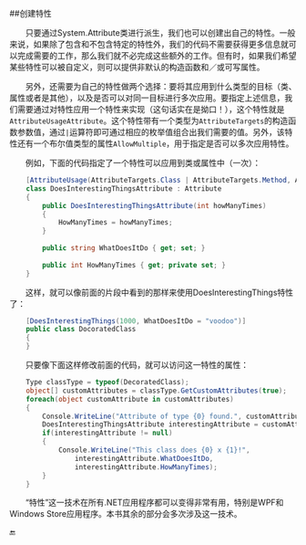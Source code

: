 ##创建特性

&emsp;&emsp;只要通过System.Attribute类进行派生，我们也可以创建出自己的特性。一般来说，如果除了包含和不包含特定的特性外，我们的代码不需要获得更多信息就可以完成需要的工作，那么我们就不必完成这些额外的工作。但有时，如果我们希望某些特性可以被自定义，则可以提供非默认的构造函数和／或可写属性。

&emsp;&emsp;另外，还需要为自己的特性做两个选择：要将其应用到什么类型的目标（类、属性或者是其他），以及是否可以对同一目标进行多次应用。要指定上述信息，我们需要通过对特性应用一个特性来实现（这句话实在是拗口！），这个特性就是`AttributeUsageAttribute`。这个特性带有一个类型为`AttributeTargets`的构造函数参数值，通过`|`运算符即可通过相应的枚举值组合出我们需要的值。另外，该特性还有一个布尔值类型的属性`AllowMultiple`，用于指定是否可以多次应用特性。

&emsp;&emsp;例如，下面的代码指定了一个特性可以应用到类或属性中（一次）：

```csharp
    [AttributeUsage(AttributeTargets.Class | AttributeTargets.Method, AllowMultiple = false)]
    class DoesInterestingThingsAttribute : Attribute
    {
        public DoesInterestingThingsAttribute(int howManyTimes)
        {
            HowManyTimes = howManyTimes;
        }
        
        public string WhatDoesItDo { get; set; }
        
        public int HowManyTimes { get; private set; }
    }
```

&emsp;&emsp;这样，就可以像前面的片段中看到的那样来使用DoesInterestingThings特性了：

```csharp
    [DoesInterestingThings(1000, WhatDoesItDo = "voodoo")]
    public class DocoratedClass
    {
    }
```

&emsp;&emsp;只要像下面这样修改前面的代码，就可以访问这一特性的属性：

```csharp
    Type classType = typeof(DecoratedClass);
    object[] customAttributes = classType.GetCustomAttributes(true);
    foreach(object customAttribute in customAttributes)
    {
        Console.WriteLine("Attribute of type {0} found.", customAttribute);
        DoesInterestingThingsAttribute interestingAttribute = customAttribute as DoesInterestingThingsAttribute;
        if(interestingAttribute != null)
        {
            Console.WriteLine("This class does {0} x {1}!",
                interestingAttribute.WhatDoesItDo,
                interestingAttribute.HowManyTimes);
        }
    }
```

&emsp;&emsp;“特性”这一技术在所有.NET应用程序都可以变得非常有用，特别是WPF和Windows Store应用程序。本书其余的部分会多次涉及这一技术。

🔚
